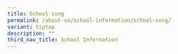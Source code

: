 ```yaml
---
title: School song
permalink: /about-us/school-information/school-song/
variant: tiptap
description: ""
third_nav_title: School Information
---
```

